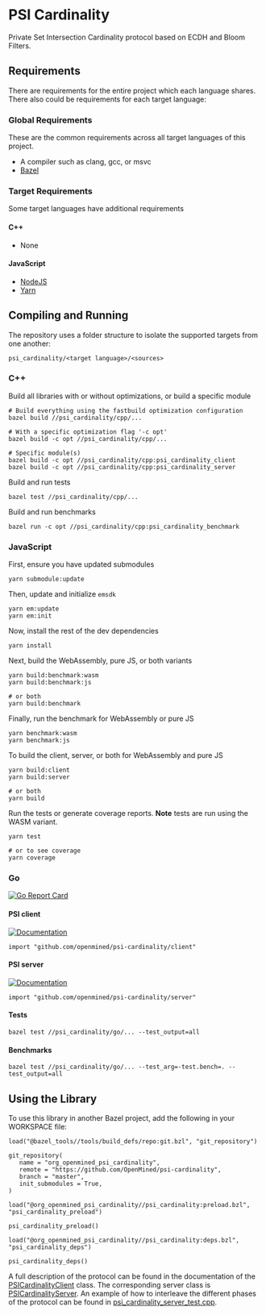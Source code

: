 # PSI Cardinality

Private Set Intersection Cardinality protocol based on ECDH and Bloom Filters.

## Requirements

There are requirements for the entire project which each language shares. There also could be requirements for each target language:

### Global Requirements

These are the common requirements across all target languages of this project.

- A compiler such as clang, gcc, or msvc
- [Bazel](https://bazel.build)

### Target Requirements

Some target languages have additional requirements

#### C++

- None

#### JavaScript

- [NodeJS](https://nodejs.org/en/)
- [Yarn](https://yarnpkg.com/)

## Compiling and Running

The repository uses a folder structure to isolate the supported targets from one another:

```
psi_cardinality/<target language>/<sources>
```

### C++

Build all libraries with or without optimizations, or build a specific module

```
# Build everything using the fastbuild optimization configuration
bazel build //psi_cardinality/cpp/...

# With a specific optimization flag '-c opt'
bazel build -c opt //psi_cardinality/cpp/...

# Specific module(s)
bazel build -c opt //psi_cardinality/cpp:psi_cardinality_client
bazel build -c opt //psi_cardinality/cpp:psi_cardinality_server
```

Build and run tests

```
bazel test //psi_cardinality/cpp/...
```

Build and run benchmarks

```
bazel run -c opt //psi_cardinality/cpp:psi_cardinality_benchmark
```

### JavaScript

First, ensure you have updated submodules

```
yarn submodule:update
```

Then, update and initialize `emsdk`

```
yarn em:update
yarn em:init
```

Now, install the rest of the dev dependencies

```
yarn install
```

Next, build the WebAssembly, pure JS, or both variants

```
yarn build:benchmark:wasm
yarn build:benchmark:js

# or both
yarn build:benchmark
```

Finally, run the benchmark for WebAssembly or pure JS

```
yarn benchmark:wasm
yarn benchmark:js
```

To build the client, server, or both for WebAssembly and pure JS

```
yarn build:client
yarn build:server

# or both
yarn build
```

Run the tests or generate coverage reports. **Note** tests are run using the WASM variant.

```
yarn test

# or to see coverage
yarn coverage
```

### Go

[![Go Report Card](https://goreportcard.com/badge/github.com/bcebere/psi-cardinality)](https://goreportcard.com/report/github.com/bcebere/psi-cardinality)

#### PSI client
[![Documentation](https://img.shields.io/badge/godoc-reference-blue.svg)](https://pkg.go.dev/github.com/bcebere/psi-cardinality/psi_cardinality/go/client)
```
import "github.com/openmined/psi-cardinality/client"
```

#### PSI server
[![Documentation](https://img.shields.io/badge/godoc-reference-blue.svg)](https://pkg.go.dev/github.com/bcebere/psi-cardinality/psi_cardinality/go/server)
```
import "github.com/openmined/psi-cardinality/server"
```

#### Tests
```
bazel test //psi_cardinality/go/... --test_output=all
```

#### Benchmarks
```
bazel test //psi_cardinality/go/... --test_arg=-test.bench=. --test_output=all
```


## Using the Library

To use this library in another Bazel project, add the following in your WORKSPACE file:

```
load("@bazel_tools//tools/build_defs/repo:git.bzl", "git_repository")

git_repository(
   name = "org_openmined_psi_cardinality",
   remote = "https://github.com/OpenMined/psi-cardinality",
   branch = "master",
   init_submodules = True,
)

load("@org_openmined_psi_cardinality//psi_cardinality:preload.bzl", "psi_cardinality_preload")

psi_cardinality_preload()

load("@org_openmined_psi_cardinality//psi_cardinality:deps.bzl", "psi_cardinality_deps")

psi_cardinality_deps()

```

A full description of the protocol can be found in the documentation of the [PSICardinalityClient](psi_cardinality/cpp/psi_cardinality_client.h) class.
The corresponding server class is [PSICardinalityServer](psi_cardinality/cpp/psi_cardinality_server.h).
An example of how to interleave the different phases of the protocol can be found in [psi_cardinality_server_test.cpp](psi_cardinality/cpp/psi_cardinality_server_test.cpp).
